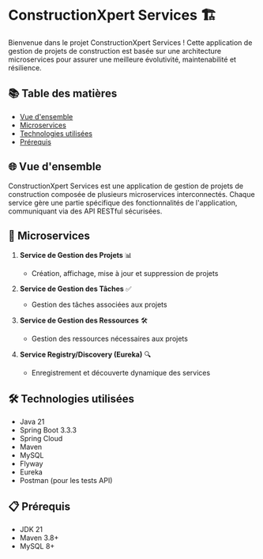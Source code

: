 # ConstructionXpert Services 🏗️

Bienvenue dans le projet ConstructionXpert Services ! Cette application de gestion de projets de construction est basée sur une architecture microservices pour assurer une meilleure évolutivité, maintenabilité et résilience.

## 📚 Table des matières

- [Vue d'ensemble](#vue-densemble)
- [Microservices](#microservices)
- [Technologies utilisées](#technologies-utilisées)
- [Prérequis](#prérequis)

## 🌐 Vue d'ensemble

ConstructionXpert Services est une application de gestion de projets de construction composée de plusieurs microservices interconnectés. Chaque service gère une partie spécifique des fonctionnalités de l'application, communiquant via des API RESTful sécurisées.

## 🧩 Microservices

1. **Service de Gestion des Projets** 📊
   - Création, affichage, mise à jour et suppression de projets

2. **Service de Gestion des Tâches** ✅
   - Gestion des tâches associées aux projets

3. **Service de Gestion des Ressources** 🛠️
   - Gestion des ressources nécessaires aux projets

4. **Service Registry/Discovery (Eureka)** 🔍
   - Enregistrement et découverte dynamique des services

## 🛠️ Technologies utilisées

- Java 21
- Spring Boot 3.3.3
- Spring Cloud
- Maven
- MySQL
- Flyway
- Eureka
- Postman (pour les tests API)

## 📋 Prérequis

- JDK 21
- Maven 3.8+
- MySQL 8+
